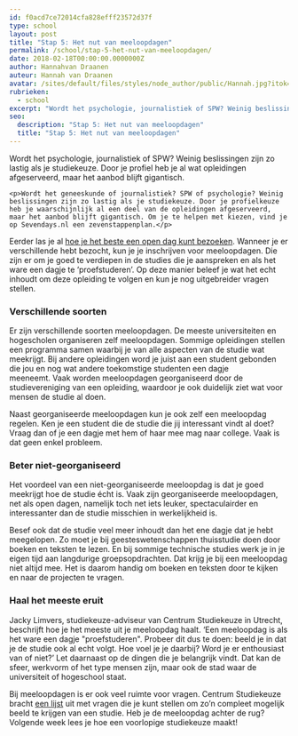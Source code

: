 ```yaml
---
id: f0acd7ce72014cfa828efff23572d37f
type: school
layout: post
title: "Stap 5: Het nut van meeloopdagen"
permalink: /school/stap-5-het-nut-van-meeloopdagen/
date: 2018-02-18T00:00:00.0000000Z
author: Hannahvan Draanen
auteur: Hannah van Draanen
avatar: /sites/default/files/styles/node_author/public/Hannah.jpg?itok=1BZwLfAv
rubrieken:
  - school
excerpt: "Wordt het psychologie, journalistiek of SPW? Weinig beslissingen zijn zo lastig als je studiekeuze. Door je profiel heb je al wat opleidingen afgeserveerd, maar het aanbod blijft gigantisch.  "
seo:
  description: "Stap 5: Het nut van meeloopdagen"
  title: "Stap 5: Het nut van meeloopdagen"
---
```

Wordt het psychologie, journalistiek of SPW? Weinig beslissingen zijn zo lastig als je studiekeuze. Door je profiel heb je al wat opleidingen afgeserveerd, maar het aanbod blijft gigantisch.  

    <p>Wordt het geneeskunde of journalistiek? SPW of psychologie? Weinig beslissingen zijn zo lastig als je studiekeuze. Door je profielkeuze heb je waarschijnlijk al een deel van de opleidingen afgeserveerd, maar het aanbod blijft gigantisch. Om je te helpen met kiezen, vind je op Sevendays.nl een zevenstappenplan.</p>
<p>Eerder las je al <a href="/school/studiekeuze-stap-4-open-dagen-bezoeken">hoe je het beste een open dag kunt bezoeken</a>. Wanneer je er verschillende hebt bezocht, kun je je inschrijven voor meeloopdagen. Die zijn er om je goed te verdiepen in de studies die je aanspreken en als het ware een dagje te ‘proefstuderen’. Op deze manier beleef je wat het echt inhoudt om deze opleiding te volgen en kun je nog uitgebreider vragen stellen.</p>
<h3>Verschillende soorten</h3>
<p>Er zijn verschillende soorten meeloopdagen. De meeste universiteiten en hogescholen organiseren zelf meeloopdagen. Sommige opleidingen stellen een programma samen waarbij je van alle aspecten van de studie wat meekrijgt. Bij andere opleidingen word je juist aan een student gebonden die jou en nog wat andere toekomstige studenten een dagje meeneemt. Vaak worden meeloopdagen georganiseerd door de studievereniging van een opleiding, waardoor je ook duidelijk ziet wat voor mensen de studie al doen.</p>
<p>Naast georganiseerde meeloopdagen kun je ook zelf een meeloopdag regelen. Ken je een student die de studie die jij interessant vindt al doet? Vraag dan of je een dagje met hem of haar mee mag naar college. Vaak is dat geen enkel probleem. </p>
<h3>Beter niet-georganiseerd</h3>
<p>Het voordeel van een niet-georganiseerde meeloopdag is dat je goed meekrijgt hoe de studie écht is. Vaak zijn georganiseerde meeloopdagen, net als open dagen, namelijk toch net iets leuker, spectaculairder en interessanter dan de studie misschien in werkelijkheid is.</p>
<p>Besef ook dat de studie veel meer inhoudt dan het ene dagje dat je hebt meegelopen. Zo moet je bij geesteswetenschappen thuisstudie doen door boeken en teksten te lezen. En bij sommige technische studies werk je in je eigen tijd aan langdurige groepsopdrachten. Dat krijg je bij een meeloopdag niet altijd mee. Het is daarom handig om boeken en teksten door te kijken en naar de projecten te vragen.</p>
<h3>Haal het meeste eruit</h3>
<p>Jacky Limvers, studiekeuze-adviseur van Centrum Studiekeuze in Utrecht, beschrijft hoe je het meeste uit je meeloopdag haalt. ‘Een meeloopdag is als het ware een dagje "proefstuderen". Probeer dit dus te doen: beeld je in dat je de studie ook al echt volgt. Hoe voel je je daarbij? Word je er enthousiast van of niet?’ Let daarnaast op de dingen die je belangrijk vindt. Dat kan de sfeer, werkvorm of het type mensen zijn, maar ook de stad waar de universiteit of hogeschool staat.</p>
<p>Bij meeloopdagen is er ook veel ruimte voor vragen. Centrum Studiekeuze bracht <a href="http://husite.nl/centrumstudiekeuze/vragen-voor-open-dagen/" target="_blank">een lijst</a> <http: centrumstudiekeuze="" husite.nl="" vragen-voor-open-dagen=""> uit met vragen die je kunt stellen om zo’n compleet mogelijk beeld te krijgen van een studie. Heb je de meeloopdag achter de rug? Volgende week lees je hoe een voorlopige studiekeuze maakt!</http:></p>
  

